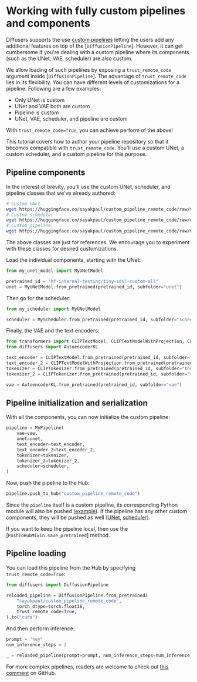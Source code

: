 <!--Copyright 2023 The HuggingFace Team. All rights reserved.

Licensed under the Apache License, Version 2.0 (the "License"); you may not use this file except in compliance with
the License. You may obtain a copy of the License at

http://www.apache.org/licenses/LICENSE-2.0

Unless required by applicable law or agreed to in writing, software distributed under the License is distributed on
an "AS IS" BASIS, WITHOUT WARRANTIES OR CONDITIONS OF ANY KIND, either express or implied. See the License for the
specific language governing permissions and limitations under the License.
-->

# Working with fully custom pipelines and components

Diffusers supports the use [custom pipelines](../using-diffusers/contribute_pipeline) letting the users add any additional features on top of the [`DiffusionPipeline`]. However, it can get cumbersome if you're dealing with a custom pipeline where its components (such as the UNet, VAE, scheduler) are also custom. 

We allow loading of such pipelines by exposing a `trust_remote_code` argument inside [`DiffusionPipeline`]. The advantage of `trust_remote_code` lies in its flexibility. You can have different levels of customizations for a pipeline. Following are a few examples:

* Only UNet is custom 
* UNet and VAE both are custom
* Pipeline is custom 
* UNet, VAE, scheduler, and pipeline are custom 

With `trust_remote_code=True`, you can achieve perform of the above!

This tutorial covers how to author your pipeline repository so that it becomes compatible with `trust_remote_code`. You'll use a custom UNet, a custom scheduler, and a custom pipeline for this purpose. 

## Pipeline components

In the interest of brevity, you'll use the custom UNet, scheduler, and pipeline classes that we've already authored:

```bash
# Custom UNet
wget https://huggingface.co/sayakpaul/custom_pipeline_remote_code/raw/main/unet/my_unet_model.py
# Custom scheduler
wget https://huggingface.co/sayakpaul/custom_pipeline_remote_code/raw/main/scheduler/my_scheduler.py
# Custom pipeline
wget https://huggingface.co/sayakpaul/custom_pipeline_remote_code/raw/main/my_pipeline.py
```

<Tip warning={true}>

The above classes are just for references. We encourage you to experiment with these classes for desired customizations.

</Tip>

Load the individual components, starting with the UNet:

```python
from my_unet_model import MyUNetModel

pretrained_id = "hf-internal-testing/tiny-sdxl-custom-all"
unet = MyUNetModel.from_pretrained(pretrained_id, subfolder="unet")
```

Then go for the scheduler:

```python
from my_scheduler import MyUNetModel

scheduler = MyScheduler.from_pretrained(pretrained_id, subfolder="scheduler")
```

Finally, the VAE and the text encoders:

```python
from transformers import CLIPTextModel, CLIPTextModelWithProjection, CLIPTokenizer
from diffusers import AutoencoderKL

text_encoder = CLIPTextModel.from_pretrained(pretrained_id, subfolder="text_encoder")
text_encoder_2 = CLIPTextModelWithProjection.from_pretrained(pretrained_id, subfolder="text_encoder_2")
tokenizer = CLIPTokenizer.from_pretrained(pretrained_id, subfolder="tokenizer")
tokenizer_2 = CLIPTokenizer.from_pretrained(pretrained_id, subfolder="tokenizer_2")

vae = AutoencoderKL.from_pretrained(pretrained_id, subfolder="vae")
```

## Pipeline initialization and serialization

With all the components, you can now initialize the custom pipeline:

```python
pipeline = MyPipeline(
    vae=vae, 
    unet=unet, 
    text_encoder=text_encoder, 
    text_encoder_2=text_encoder_2,
    tokenizer=tokenizer, 
    tokenizer_2=tokenizer_2, 
    scheduler=scheduler,
)
```

Now, push the pipeline to the Hub:

```python
pipeline.push_to_hub("custom_pipeline_remote_code")
```

Since the `pipeline` itself is a custom pipeline, its corresponding Python module will also be pushed ([example](https://huggingface.co/sayakpaul/custom_pipeline_remote_code/blob/main/my_pipeline.py)). If the pipeline has any other custom components, they will be pushed as well ([UNet](https://huggingface.co/sayakpaul/custom_pipeline_remote_code/blob/main/unet/my_unet_model.py), [scheduler](https://huggingface.co/sayakpaul/custom_pipeline_remote_code/blob/main/scheduler/my_scheduler.py)). 

If you want to keep the pipeline local, then use the [`PushToHubMixin.save_pretrained`] method.

## Pipeline loading

You can load this pipeline from the Hub by specifying `trust_remote_code=True`:

```python
from diffusers import DiffusionPipeline

reloaded_pipeline = DiffusionPipeline.from_pretrained(
    "sayakpaul/custom_pipeline_remote_code", 
    torch_dtype=torch.float16,
    trust_remote_code=True,
).to("cuda")
```

And then perform inference:

```python
prompt = "hey"
num_inference_steps = 2

_ = reloaded_pipeline(prompt=prompt, num_inference_steps=num_inference_steps)[0]
```

For more complex pipelines, readers are welcome to check out [this comment](https://github.com/huggingface/diffusers/pull/5472#issuecomment-1775034461) on GitHub.